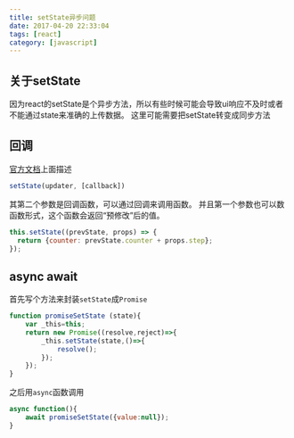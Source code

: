 ```yaml
---
title: setState异步问题
date: 2017-04-20 22:33:04
tags: [react]
category: [javascript]
---
```


## 关于setState

因为react的setState是个异步方法，所以有些时候可能会导致ui响应不及时或者不能通过state来准确的上传数据。
这里可能需要把setState转变成同步方法
<!--more-->

## 回调

[官方文档](https://facebook.github.io/react/docs/react-component.html#setstate)上面描述

```js
setState(updater, [callback])
```

其第二个参数是回调函数，可以通过回调来调用函数。
并且第一个参数也可以数函数形式，这个函数会返回“预修改”后的值。

```js
this.setState((prevState, props) => {
  return {counter: prevState.counter + props.step};
});
```

## async await

首先写个方法来封装`setState`成`Promise`

```js
function promiseSetState (state){
	var _this=this;
	return new Promise((resolve,reject)=>{
		_this.setState(state,()=>{
			resolve();
		});
	});
}
```
之后用`async`函数调用

```js
async function(){
	await promiseSetState({value:null});
}
``` 

